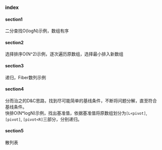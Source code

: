### index
#### section1
   二分查找O(logN)示例，数组有序
#### section2
   选择排序O(N^2)示例，逐次遍历原数组，选择最小排入新数组
#### section3
   递归，Fiber数列示例
#### section4
   分而治之的D&C思路，找到尽可能简单的基线条件，不断将问题分解，直至符合基线条件。</br>
   快排O(N*logN)示例，找出基准值，依据基准值将原数组划分为`[L<pivot]`, `[pivot]`, `[pivot<R]`三部分，分别递归。
#### section5
   散列表
   
